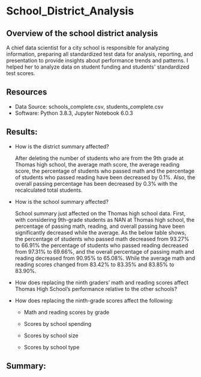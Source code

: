 # School_District_Analysis

## Overview of the school district analysis

A chief data scientist for a city school is responsible for analyzing information, preparing all standardized test data for analysis, reporting, and presentation to provide insights about performance trends and patterns. I helped her to analyze data on student funding and students' standardized test scores.

## Resources

 - Data Source: schools_complete.csv, students_complete.csv
 - Software: Python 3.8.3, Jupyter Notebook 6.0.3

## Results:

 - How is the district summary affected?
  
   After deleting the number of students who are from the 9th grade at Thomas high school, the average math score, the average reading score, the percentage of students who         passed math and the percentage of students who passed reading have been decreased by 0.1%. Also, the overall passing percentage has been decreased by 0.3% with the               recalculated total students.
  
 - How is the school summary affected?
 
   School summary just affected on the Thomas high school data. First, with considering 9th-grade students as NAN at Thomas high school, the percentage of passing math, reading,    and overall passing have been significantly decreased while the average. As the below table shows, the percentage of students who passed math decreased from 93.27% to 66.91%    the percentage of students who passed reading decreased from 97.31% to 69.66%, and the overall percentage of passing math and reading decreased from 90.95% to 65.08%. While      the average math and reading scores changed from 83.42% to 83.35% and 83.85% to 83.90%.
   
   
 
 - How does replacing the ninth graders’ math and reading scores affect Thomas High School’s performance relative to the other schools?
 
 - How does replacing the ninth-grade scores affect the following:
 
    - Math and reading scores by grade
    
    - Scores by school spending
    
    - Scores by school size
    
    - Scores by school type
    

## Summary:
